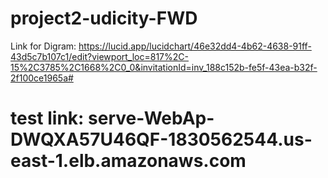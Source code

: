 # project2-udicity-FWD

Link for Digram: https://lucid.app/lucidchart/46e32dd4-4b62-4638-91ff-43d5c7b107c1/edit?viewport_loc=817%2C-15%2C3785%2C1668%2C0_0&invitationId=inv_188c152b-fe5f-43ea-b32f-2f100ce1965a#

# test link: serve-WebAp-DWQXA57U46QF-1830562544.us-east-1.elb.amazonaws.com
